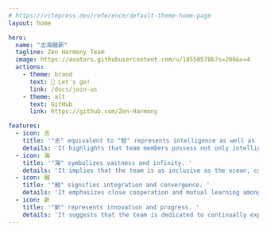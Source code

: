 ```yaml
---
# https://vitepress.dev/reference/default-theme-home-page
layout: home

hero:
  name: "志海融新"
  tagline: Zen Harmony Team
  image: https://avatars.githubusercontent.com/u/185505786?s=200&v=4
  actions:
    - theme: brand
      text: 🚀 Let's go!
      link: /docs/join-us
    - theme: alt
      text: GitHub
      link: https://github.com/Zen-Harmony

features:
  - icon: 志
    title: '"志" equivalent to "智" represents intelligence as well as aspirations and ambitions. '
    details: 'It highlights that team members possess not only intelligence and wisdom but also lofty aspirations and firm beliefs.'
  - icon: 海
    title: '"海" symbolizes vastness and infinity. '
    details: 'It implies that the team is as inclusive as the ocean, capable of accepting different ideas and perspectives, providing a free and open communication platform for its members.'
  - icon: 融
    title: '"融" signifies integration and convergence. '
    details: 'It emphasizes close cooperation and mutual learning among team members, collectively pooling their wisdom and talents into a powerful force.'
  - icon: 新
    title: '"新" represents innovation and progress. '
    details: 'It suggests that the team is dedicated to continually exploring new fields and opportunities, constantly innovating, and creating more value and achievements for both the team and its members.'
---
```


